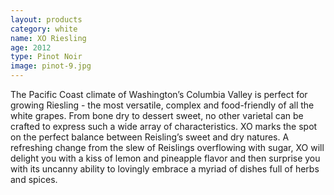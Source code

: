 ```yaml
---
layout: products
category: white
name: XO Riesling
age: 2012
type: Pinot Noir 
image: pinot-9.jpg
---
```



The Pacific Coast climate of Washington’s Columbia Valley is perfect for growing Riesling - the most versatile, complex and food-friendly of all the white grapes. From bone dry to dessert sweet, no other varietal can be crafted to express such a wide array of characteristics. XO marks the spot on the perfect balance between Reisling’s sweet and dry natures. A refreshing change from the slew of Reislings overflowing with sugar, XO will delight you with a kiss of lemon and pineapple flavor and then surprise you with its uncanny ability to lovingly embrace a myriad of dishes full of herbs and spices.